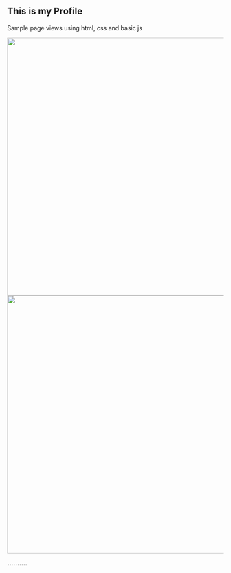 <h2>This is my Profile </h2>

Sample page views using html, css and basic js

<img src="https://user-images.githubusercontent.com/64014377/146241549-c26d927c-aeb7-4624-a457-2517a1b65faf.png" width="600">

<br>

<img src="https://user-images.githubusercontent.com/64014377/146240620-51404dcc-32b7-4030-8ccc-14de061e85dd.png" width="600">

<br>

<b>..........<b>
